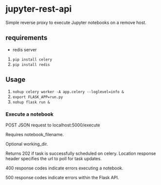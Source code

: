 # jupyter-rest-api
Simple reverse proxy to execute Jupyter notebooks on a remove host.

## requirements
- redis server
1. `pip install celery`
2. `pip install redis`

## Usage
1. `nohup celery worker -A app.celery --loglevel=info &`
2. `export FLASK_APP=run.py`
3. `nohup flask run &`


### Execute a notebook
POST JSON request to localhost:5000/execute

Requires notebook_filename.

Optional working_dir.

Returns 202 if task is successfully scheduled on celery. 
Location response header specifies the url to poll for task updates.

400 response codes indicate errors executing a notebook.

500 response codes indicate errors within the Flask API.